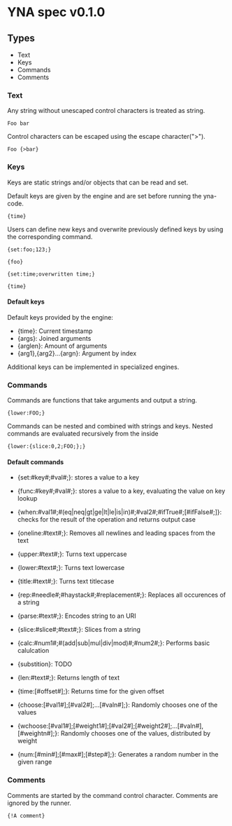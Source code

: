 # YNA spec v0.1.0

## Types

- Text
- Keys
- Commands
- Comments

### Text

Any string without unescaped control characters is treated as string.
```yna
Foo bar
```
Control characters can be escaped using the escape character(">").
```yna
Foo {>bar}
```

### Keys

Keys are static strings and/or objects that can be read and set.

Default keys are given by the engine and are set before running the yna-code.
```yna
{time}
```

Users can define new keys and overwrite previously defined keys by using the corresponding command.
```yna
{set:foo;123;}

{foo}
```

```yna
{set:time;overwritten time;}

{time}
```

#### Default keys

Default keys provided by the engine:
 - {time}: Current timestamp
 - {args}: Joined arguments
 - {arglen}: Amount of arguments
 - {arg1},{arg2}...{argn}: Argument by index

Additional keys can be implemented in specialized engines.

### Commands

Commands are functions that take arguments and output a string.
```yna
{lower:FOO;}
```
Commands can be nested and combined with strings and keys.
Nested commands are evaluated recursively from the inside
```yna
{lower:{slice:0,2;FOO;};}
```

#### Default commands
- {set:#key#;#val#;}: stores a value to a key
- {func:#key#;#val#;}: stores a value to a key, evaluating the value on key lookup
- {when:#val1#;#(eq|neq|gt|ge|lt|le|is|in)#;#val2#;#ifTrue#;[#ifFalse#;]}: checks for the result of the operation and returns output case

- {oneline:#text#;}: Removes all newlines and leading spaces from the text
- {upper:#text#;}: Turns text uppercase
- {lower:#text#;}: Turns text lowercase
- {title:#text#;}: Turns text titlecase
- {rep:#needle#;#haystack#;#replacement#;}: Replaces all occurences of a string
- {parse:#text#;}: Encodes string to an URI
- {slice:#slice#;#text#;}: Slices from a string

- {calc:#num1#;#(add|sub|mul|div|mod)#;#num2#;}: Performs basic calulcation
- {substition}: TODO

- {len:#text#;}: Returns length of text
- {time:[#offset#];}: Returns time for the given offset

- {choose:[#val1#];[#val2#];...[#valn#];}: Randomly chooses one of the values
- {wchoose:[#val1#];[#weight1#];[#val2#];[#weight2#];...[#valn#],[#weightn#];}: Randomly chooses one of the values, distributed by weight
- {num:[#min#];[#max#];[#step#];}: Generates a random number in the given range

### Comments

Comments are started by the command control character.
Comments are ignored by the runner.
```yna
{!A comment}
```

